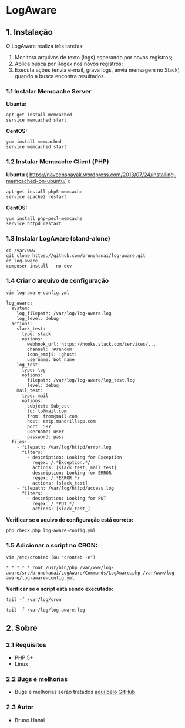 # LogAware

## 1. Instalação

O LogAware realiza três tarefas:

1. Monitora arquivos de texto (logs) esperando por novos registros;
2. Aplica busca por Regex nos novos registros;
3. Executa ações (envia e-mail, grava logs, envia mensagem no Slack) quando a busca encontra resultados.

### 1.1 Instalar Memcache Server

**Ubuntu:**
```
apt-get install memcached
service memcached start
```

**CentOS:**
```
yum install memcached
service memcached start
```

### 1.2 Instalar Memcache Client (PHP)

**Ubuntu** ( https://naveensnayak.wordpress.com/2013/07/24/installing-memcached-on-ubuntu/ ):
```
apt-get install php5-memcache
service apache2 restart
```

**CentOS:**
```
yum install php-pecl-memcache
service httpd restart
```

### 1.3 Instalar LogAware (stand-alone)

```
cd /var/www 
git clone https://github.com/brunohanai/log-aware.git
cd log-aware
composer install --no-dev
```

### 1.4 Criar o arquivo de configuração

```
vim log-aware-config.yml
```

```
log_aware:
  system:
    log_filepath: /var/log/log-aware.log
    log_level: debug
  actions:
    slack_test:
      type: slack
      options:
        webhook_url: https://hooks.slack.com/services/...
        channel: '#random'
        icon_emoji: :ghost:
        username: bot_name
    log_test:
      type: log
      options:
        filepath: /var/log/log-aware/log_test.log
        level: debug
    mail_test:
      type: mail
      options:
        subject: Subject
        to: to@mail.com
        from: from@mail.com
        host: smtp.mandrillapp.com
        port: 587
        username: user
        password: pass
  files:
    - filepath: /var/log/httpd/error.log
      filters:
        - description: Looking for Exception
          regex: /.*Exception.*/
          actions: [slack_test, mail_test]
        - description: Looking for ERROR
          regex: /.*ERROR.*/
          actions: [slack_test]
    - filepath: /var/log/httpd/access.log
      filters:
        - description: Looking for PUT
          regex: /.*PUT.*/
          actions: [slack_test_]
```

**Verificar se o aquivo de configuração está correto:**
```
php check.php log-aware-config.yml
```

### 1.5 Adicionar o script no CRON:

```
vim /etc/crontab (ou "crontab -e")
```

```
* * * * * root /usr/bin/php /var/www/log-aware/src/brunohanai/LogAware/Commands/LogAware.php /var/www/log-aware/log-aware-config.yml
```

**Verificar se o script está sendo executado:**

```
tail -f /var/log/cron
```

```
tail -f /var/log/log-aware.log
```

## 2. Sobre

### 2.1 Requisitos

* PHP 5+
* Linux

### 2.2 Bugs e melhorias

* Bugs e melhorias serão tratados [aqui pelo GitHub](https://github.com/brunohanai/log-aware/issues).


### 2.3 Autor

* Bruno Hanai